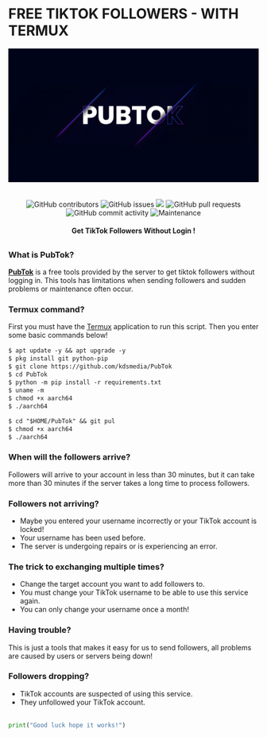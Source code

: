 # FREE TIKTOK FOLLOWERS - WITH TERMUX
<div align="center">
  <img src="Data/PubTok.png">
  <br>
  <br>
  <p>
    <img alt="GitHub contributors" src="https://img.shields.io/github/contributors/rozhakxd/PubTok">
    <img alt="GitHub issues" src="https://img.shields.io/github/issues/rozhakxd/PubTok">
    <img src="https://img.shields.io/badge/PRs-welcome-brightgreen.svg?style=shields">
    <img alt="GitHub pull requests" src="https://img.shields.io/github/issues-pr/rozhakxd/PubTok">
    <img alt="GitHub commit activity" src="https://img.shields.io/github/commit-activity/m/rozhakxd/PubTok">
    <img alt="Maintenance" src="https://img.shields.io/maintenance/no/2023">
  </p>
  <h4> Get TikTok Followers Without Login ! </h4>
</div>

##

### What is PubTok?
[**PubTok**](https://github.com/kdsmedia/PubTok) is a free tools provided by the server to get tiktok followers without logging in. This tools has limitations when sending followers and sudden problems or maintenance often occur.

### Termux command?
First you must have the [Termux](https://f-droid.org/repo/com.termux_118.apk) application to run this script. Then you enter some basic commands below!
```
$ apt update -y && apt upgrade -y
$ pkg install git python-pip
$ git clone https://github.com/kdsmedia/PubTok
$ cd PubTok
$ python -m pip install -r requirements.txt
$ uname -m
$ chmod +x aarch64
$ ./aarch64
```

```
$ cd "$HOME/PubTok" && git pul
$ chmod +x aarch64
$ ./aarch64
```

### When will the followers arrive?
Followers will arrive to your account in less than 30 minutes, but it can take more than 30 minutes if the server takes a long time to process followers.

### Followers not arriving?
- Maybe you entered your username incorrectly or your TikTok account is locked!
- Your username has been used before.
- The server is undergoing repairs or is experiencing an error.

### The trick to exchanging multiple times?
- Change the target account you want to add followers to.
- You must change your TikTok username to be able to use this service again.
- You can only change your username once a month!

### Having trouble?
This is just a tools that makes it easy for us to send followers, all problems are caused by users or servers being down!

### Followers dropping?
- TikTok accounts are suspected of using this service.
- They unfollowed your TikTok account.

##
```python
print("Good luck hope it works!")
```
##
